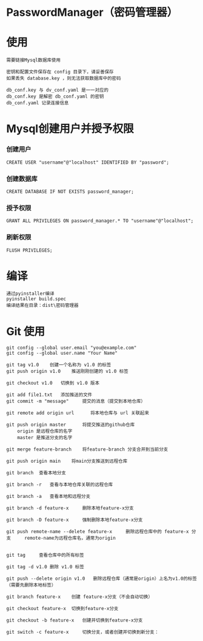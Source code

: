 # PasswordManager（密码管理器）

# 使用
    需要链接Mysql数据库使用

    密钥和配置文件保存在 config 目录下，请妥善保存
    如果丢失 database.key ，则无法获取数据库中的密码

    db_conf.key 与 dv_conf.yaml 是一一对应的
    db_conf.key 是解密 db_conf.yaml 的密钥
    db_conf.yaml 记录连接信息

# Mysql创建用户并授予权限
### 创建用户
    CREATE USER "username"@"localhost" IDENTIFIED BY "password";

### 创建数据库 
    CREATE DATABASE IF NOT EXISTS password_manager;

### 授予权限
    GRANT ALL PRIVILEGES ON password_manager.* TO "username"@"localhost";

### 刷新权限
    FLUSH PRIVILEGES;

# 编译
    通过pyinstaller编译
    pyinstaller build.spec
    编译结果在目录：dist\密码管理器

# Git 使用
    git config --global user.email "you@example.com"
    git config --global user.name "Your Name"

    git tag v1.0    创建一个名称为 v1.0 的标签
    git push origin v1.0    推送刚刚创建的 v1.0 标签

    git checkout v1.0   切换到 v1.0 版本

    git add file1.txt   添加推送的文件
    git commit -m "message"     提交的消息（提交到本地仓库）
    
    git remote add origin url      将本地仓库与 url 关联起来

    git push origin master      将提交推送的github仓库
        origin 是远程仓库的名字
        master 是推送分支的名字

    git merge feature-branch    将feature-branch 分支合并到当前分支

    git push origin main    将main分支推送到远程仓库

    git branch  查看本地分支

    git branch -r   查看与本地仓库关联的远程仓库

    git branch -a   查看本地和远程分支

    git branch -d feature-x     删除本地feature-x分支

    git branch -D feature-x     强制删除本地feature-x分支

    git push remote-name --delete feature-x     删除远程仓库中的 feature-x 分支     remote-name为远程仓库名，通常为origin


    git tag     查看仓库中的所有标签

    git tag -d v1.0 删除 v1.0 标签

    git push --delete origin v1.0   删除远程仓库（通常是origin）上名为v1.0的标签（需要先删除本地标签）

    git branch feature-x    创建 feature-x分支（不会自动切换）

    git checkout feature-x  切换到feature-x分支

    git checkout -b feature-x   创建并切换到feature-x分支

    git switch -c feature-x     切换分支，或者创建并切换到新分支：